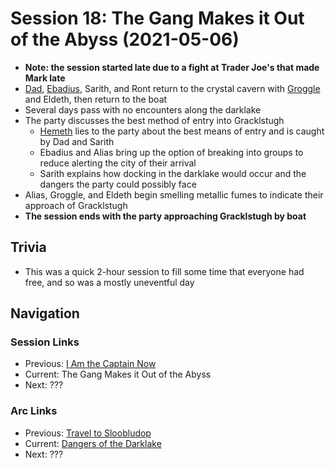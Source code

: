 # Session 18: The Gang Makes it Out of the Abyss (2021-05-06)
* **Note: the session started late due to a fight at Trader Joe's that made Mark late**
* [Dad](../../characters/pcs/dad.md), [Ebadius](../../characters/pcs/ebadius.md), Sarith, and Ront return to the crystal cavern with [Groggle](../../characters/pcs/groggle.md) and Eldeth, then return to the boat
* Several days pass with no encounters along the darklake
* The party discusses the best method of entry into Gracklstugh
    * [Hemeth](../../characters/party/hemeth.md) lies to the party about the best means of entry and is caught by Dad and Sarith
    * Ebadius and Alias bring up the option of breaking into groups to reduce alerting the city of their arrival
    * Sarith explains how docking in the darklake would occur and the dangers the party could possibly face
* Alias, Groggle, and Eldeth begin smelling metallic fumes to indicate their approach of Gracklstugh
* **The session ends with the party approaching Gracklstugh by boat**

## Trivia
* This was a quick 2-hour session to fill some time that everyone had free, and so was a mostly uneventful day

## Navigation
### Session Links
* Previous: [I Am the Captain Now](session17-2021-04-18.md)
* Current: The Gang Makes it Out of the Abyss
* Next: ???

### Arc Links
* Previous: [Travel to Sloobludop](../arc02/info.md)
* Current: [Dangers of the Darklake](info.md)
* Next: ???

